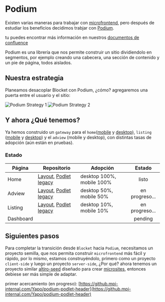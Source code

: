 # Podium
Existen varias maneras para trabajar con [microfrontend](https://micro-frontends.org/), pero después de estudiar los beneficios decidimos trabjar con [Podium](https://podium-lib.io).

tu puedes encontrar más información en nuestros [documentos de confluence](https://confluence.mpi-internal.com/display/YAPO/Podium)

Podium es una librería que nos permite construir un sitio dividiendolo en segmentos, por ejemplo creando una cabecera, una sección de contenido y un pie de página, todos aislados.

## Nuestra estrategia
Planeamos desacoplar Blocket con Podium, ¿cómo? agregaremos una puerta entre el usuario y el sitio:

![Podium Strategy 1](~@source/assets/podium/podium-strategy.png)
![Podium Strategy 2](~@source/assets/podium/podium-strategy-2.png)

## Y ahora ¿Qué tenemos?
Ya hemos construido un `gateway` para el `home`([mobile](https://m.yapo.cl/) y [desktop](https://www.yapo.cl/)), `listing` ([mobile](https://m.yapo.cl/region_metropolitana) y [desktop](https://www.yapo.cl/region_metropolitana)) y el `adview` (mobile y desktop), con distintas tasas de adopción (aún están en pruebas).

### Estado
Página | Repositorio | Adopción | Estado
--- | --- | --- | :---:
Home      | [Layout](https://github.mpi-internal.com/Yapo/podium-layout-home), [Podlet legacy](https://github.mpi-internal.com/Yapo/podium-podlet-home-legacy) | desktop 100%, mobile 100%| listo
Adview     | [Layout](https://github.mpi-internal.com/Yapo/podium-layout-adview), [Podlet legacy](https://github.mpi-internal.com/Yapo/podium-podlet-adview-legacy)| desktop 50%, mobile 50%| en progreso...
Listing |  [Layout](https://github.mpi-internal.com/Yapo/podium-layout-listing), [Podlet legacy](https://github.mpi-internal.com/Yapo/podium-podlet-listing-legacy) | desktop 10%, mobile 10% | en progreso...
Dashboard |    |    | pending

## Siguientes pasos

Para completar la transición desde `Blocket` hacia `Podium`, necesitamos un proyecto semilla, que nos permita construir `microfrontend` más fácil y rápido, por lo mismo, estamos construyéndolo, primero como un proyecto `client-side` y luego un proyecto `server-side`, ¿Por qué? ahora tenemos un proyecto similar [altiro-seed](https://github.mpi-internal.com/Yapo/altiro-seed) diseñado para crear [microsites](/yapo/frontend-docs/stack/microsites), entonces debiese ser más simple de adaptar.

primer acercamiento (en progreso): [https://github.mpi-internal.com/Yapo/podium-podlet-header](https://github.mpi-internal.com/Yapo/podium-podlet-header)